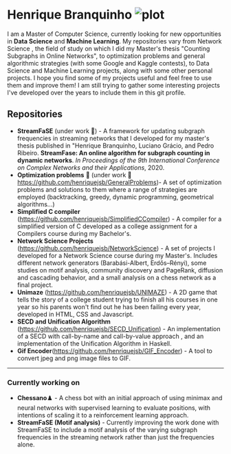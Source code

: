 
# Henrique Branquinho ![plot](http://pa1.narvii.com/6857/854dc7fc55f157f7fafcde7f21f6897f3b4a2f83_00.gif)



I am a Master of Computer Science, currently looking for new opportunities in **Data Science** and **Machine Learning**. My repositories vary from Network Science , the field of study on which I did my Master's thesis "Counting Subgraphs in Online Networks", to optimization problems and general algorithmic strategies (with some Google and Kaggle contests), to Data Science and Machine Learning projects, along with some other personal projects. I hope you find some of my projects useful and feel free to use them and improve them! I am still trying to gather some interesting projects I've developed over the years to include them in this git profile.

## Repositories 


 - **StreamFaSE** (under work 🔧) - A framework for updating subgraph frequencies in streaming networks that I developed for my master's thesis published in "Henrique Branquinho, Luciano Grácio, and Pedro Ribeiro. **StreamFase: An online algorithm for subgraph counting in dynamic networks**. *In Proceedings of the 9th International
Conference on Complex Networks and their Applications*, 2020.
 - **Optimization problems** 🧠 (under work 🔧 https://github.com/henriquejsb/GeneralProblems)- A set of optimization problems and solutions to them where a range of strategies are employed (backtracking, greedy, dynamic programming, geometrical algorithms...)
 - **Simplified C compiler** (https://github.com/henriquejsb/SimplifiedCCompiler) - A compiler for a simplified version of C developed as a college assignment for a Compilers course during my Bachelor's.
 - **Network Science Projects** (https://github.com/henriquejsb/NetworkScience) - A set of projects I developed for a Network Science course during my Master's. Includes different network generators (Barabási-Albert, Erdős–Rényi), some studies on motif analysis, community discovery and PageRank, diffusion and cascading behavior, and a small analysis on a chess network as a final project.
 - **Unimaze** (https://github.com/henriquejsb/UNIMAZE) - A 2D game that tells the story of a college student trying to finish all his courses in one year so his parents won't find out he has been failing every year, developed in HTML, CSS and Javascript. 
 - **SECD and Unification Algorithm** (https://github.com/henriquejsb/SECD_Unification) - An implementation of a SECD with call-by-name and call-by-value approach , and an implementation of the Unification Algorithm in Haskell.
 - **Gif Encoder**(https://github.com/henriquejsb/GIF_Encoder) - A tool to convert jpeg and png image files to GIF.
-----
### Currently working on
- **Chessano**♟️ - A chess bot with an initial approach of using minimax and neural networks with supervised learning to evaluate positions, with intentions of scaling it to a reinforcement learning approach.
- **StreamFaSE (Motif analysis)** - Currently improving the work done with StreamFaSE to include a motif analysis of the varying subgraph frequencies in the streaming network rather than just the frequencies alone. 
